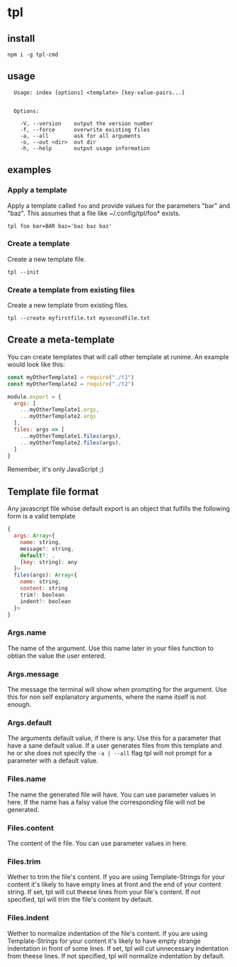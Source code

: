 # tpl

## install

`npm i -g tpl-cmd`

## usage

```shell
  Usage: index [options] <template> [key-value-pairs...]


  Options:

    -V, --version    output the version number
    -f, --force      overwrite existing files
    -a, --all        ask for all arguments
    -o, --out <dir>  out dir
    -h, --help       output usage information
```


## examples

### Apply a template

Apply a template called `foo` and provide values for the parameters "bar" and "baz".
This assumes that a file like ~/.config/tpl/foo* exists. 

`tpl foo bar=BAR baz='baz baz baz'`

### Create a template

Create a new template file.

`tpl --init`

### Create a template from existing files

Create a new template from existing files.

`tpl --create myfirstfile.txt mysecondfile.txt`


## Create a meta-template

You can create templates that will call other template at runime. An example would look like this:

```js
const myOtherTemplate1 = require("./t1")
const myOtherTemplate2 = require("./t2")

module.export = {
  args: [
    ...myOtherTemplate1.args,
    ...myOtherTemplate2.args
  ],
  files: args => [
    ...myOtherTemplate1.files(args),
    ...myOtherTemplate2.files(args),
  ]
}
```

Remember, it's only JavaScript ;)

## Template file format

Any javascript file whose default export is an object that fulfills the following form is a valid template

```js
{
  args: Array<{
    name: string,
    message?: string,
    default?: ,
    [key: string]: any
  }>
  files(args): Array<{
    name: string,
    content: string
    trim?: boolean
    indent?: boolean
  }>
}
```

### Args.name

The name of the argument. 
Use this name later in your files function to obtian the value the user entered.

### Args.message

The message the terminal will show when prompting for the argument. 
Use this for non self explanatory arguments, where the name itself is not enough.

### Args.default

The arguments default value, if there is any.
Use this for a parameter that have a sane default value. If a user generates files from this template and he or she does not specify the `-a | --all` flag tpl will not prompt for a parameter with a default value.


### Files.name

The name the generated file will have.
You can use parameter values in here.
If the name has a falsy value the corresponding file will not be generated.


### Files.content

The content of the file.
You can use parameter values in here.

### Files.trim

Wether to trim the file's content.
If you are using Template-Strings for your content it's likely to have empty lines at front and the end of your content string.
If set, tpl will cut theese lines from your file's content.
If not specified, tpl will trim the file's content by default.

### Files.indent
    
Wether to normalize indentation of the file's content.
If you are using Template-Strings for your content it's likely to have empty strange indentation in front of some lines.
If set, tpl will cut unnecessary indentation from theese lines.
If not specified, tpl will normalize indentation by default.